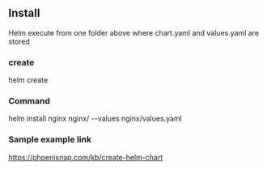 ## Install
Helm execute from one folder above where chart.yaml and values.yaml are stored

### create
helm create <name>

### Command
helm install nginx nginx/ --values nginx/values.yaml

### Sample example link 
https://phoenixnap.com/kb/create-helm-chart